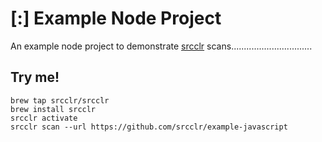 # [:] Example Node Project

An example node project to demonstrate [srcclr](https://www.srcclr.com) scans................................

## Try me!

```
brew tap srcclr/srcclr
brew install srcclr
srcclr activate
srcclr scan --url https://github.com/srcclr/example-javascript
```
